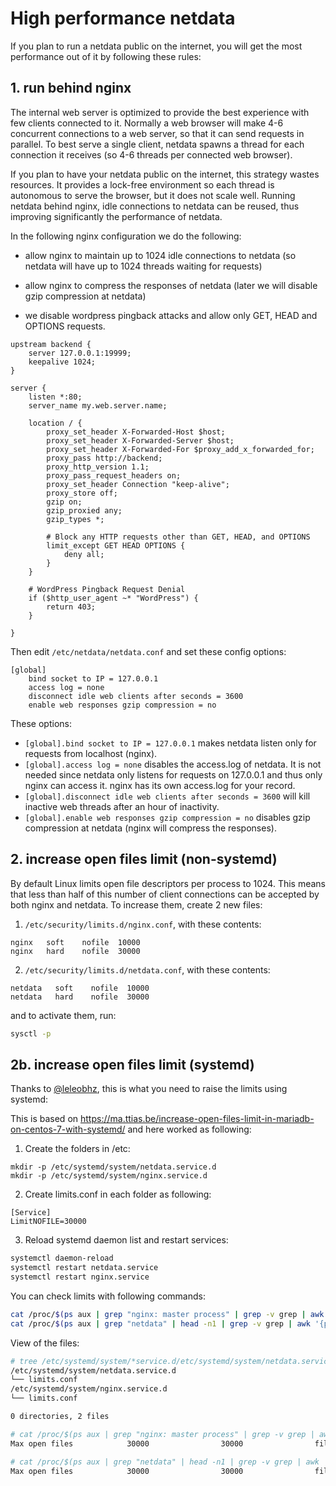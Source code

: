 # High performance netdata

If you plan to run a netdata public on the internet, you will get the most performance out of it by following these rules:

## 1. run behind nginx

The internal web server is optimized to provide the best experience with few clients connected to it. Normally a web browser will make 4-6 concurrent connections to a web server, so that it can send requests in parallel. To best serve a single client, netdata spawns a thread for each connection it receives (so 4-6 threads per connected web browser).

If you plan to have your netdata public on the internet, this strategy wastes resources. It provides a lock-free environment so each thread is autonomous to serve the browser, but it does not scale well. Running netdata behind nginx, idle connections to netdata can be reused, thus improving significantly the performance of netdata.

In the following nginx configuration we do the following:

- allow nginx to maintain up to 1024 idle connections to netdata (so netdata will have up to 1024 threads waiting for requests)

- allow nginx to compress the responses of netdata (later we will disable gzip compression at netdata)

- we disable wordpress pingback attacks and allow only GET, HEAD and OPTIONS requests.

```
upstream backend {
    server 127.0.0.1:19999;
    keepalive 1024;
}

server {
    listen *:80;
    server_name my.web.server.name;

    location / {
        proxy_set_header X-Forwarded-Host $host;
        proxy_set_header X-Forwarded-Server $host;
        proxy_set_header X-Forwarded-For $proxy_add_x_forwarded_for;
        proxy_pass http://backend;
        proxy_http_version 1.1;
        proxy_pass_request_headers on;
        proxy_set_header Connection "keep-alive";
        proxy_store off;
        gzip on;
        gzip_proxied any;
        gzip_types *;
        
        # Block any HTTP requests other than GET, HEAD, and OPTIONS
        limit_except GET HEAD OPTIONS {
            deny all;
        }
    }

    # WordPress Pingback Request Denial
    if ($http_user_agent ~* "WordPress") {
        return 403;
    }

}
```

Then edit `/etc/netdata/netdata.conf` and set these config options:

```
[global]
    bind socket to IP = 127.0.0.1
    access log = none
    disconnect idle web clients after seconds = 3600
    enable web responses gzip compression = no
```

These options:

- `[global].bind socket to IP = 127.0.0.1` makes netdata listen only for requests from localhost (nginx).
- `[global].access log = none` disables the access.log of netdata. It is not needed since netdata only listens for requests on 127.0.0.1 and thus only nginx can access it. nginx has its own access.log for your record.
- `[global].disconnect idle web clients after seconds = 3600` will kill inactive web threads after an hour of inactivity.
- `[global].enable web responses gzip compression = no` disables gzip compression at netdata (nginx will compress the responses).

## 2. increase open files limit (non-systemd)

By default Linux limits open file descriptors per process to 1024. This means that less than half of this number of client connections can be accepted by both nginx and netdata. To increase them, create 2 new files:

1. `/etc/security/limits.d/nginx.conf`, with these contents:

  ```
nginx   soft    nofile  10000
nginx   hard    nofile  30000
```

2. `/etc/security/limits.d/netdata.conf`, with these contents:

  ```
netdata   soft    nofile  10000
netdata   hard    nofile  30000
```

and to activate them, run:

```sh
sysctl -p
```

## 2b. increase open files limit (systemd)

Thanks to [@leleobhz](https://github.com/netdata/netdata/issues/655#issue-163932584), this is what you need to raise the limits using systemd:

This is based on https://ma.ttias.be/increase-open-files-limit-in-mariadb-on-centos-7-with-systemd/ and here worked as following:

1. Create the folders in /etc:

  ```
mkdir -p /etc/systemd/system/netdata.service.d
mkdir -p /etc/systemd/system/nginx.service.d
```

2. Create limits.conf in each folder as following:

  ```
[Service]
LimitNOFILE=30000
```

3. Reload systemd daemon list and restart services:

  ```sh
systemctl daemon-reload
systemctl restart netdata.service
systemctl restart nginx.service
```

You can check limits with following commands:

```sh
cat /proc/$(ps aux | grep "nginx: master process" | grep -v grep | awk '{print $2}')/limits | grep "Max open files"
cat /proc/$(ps aux | grep "netdata" | head -n1 | grep -v grep | awk '{print $2}')/limits | grep "Max open files"
```

View of the files:

```sh
# tree /etc/systemd/system/*service.d/etc/systemd/system/netdata.service.d
/etc/systemd/system/netdata.service.d
└── limits.conf
/etc/systemd/system/nginx.service.d
└── limits.conf

0 directories, 2 files

# cat /proc/$(ps aux | grep "nginx: master process" | grep -v grep | awk '{print $2}')/limits | grep "Max open files"
Max open files            30000                30000                files     

# cat /proc/$(ps aux | grep "netdata" | head -n1 | grep -v grep | awk '{print $2}')/limits | grep "Max open files"
Max open files            30000                30000                files     

```
